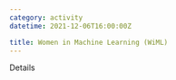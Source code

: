 ```yaml
---
category: activity
datetime: 2021-12-06T16:00:00Z

title: Women in Machine Learning (WiML)
---
```


Details
